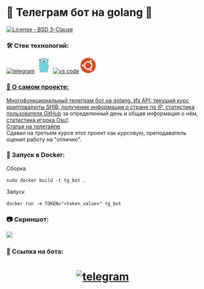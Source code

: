 # 🤖 Телеграм бот на golang 💎

[![License - BSD 3-Clause](https://img.shields.io/static/v1?label=License&message=BSD+3-Clause&color=%239a68af&style=for-the-badge)](/LICENSE)
<h3 align="left">🛠 Стек технологий:</h3>

<!-- Telegram -->
<a href="https://telegram.org/" target="_blank">
<img src="https://img.icons8.com/color/48/000000/telegram-app--v3.png" alt="telegram" width="40" height="40"/></a>
<!-- Golang -->
<a href="https://golang.org" target="_blank"> 
<img src="https://raw.githubusercontent.com/devicons/devicon/master/icons/go/go-original.svg" alt="go lang" width="40" height="40"/></a>
<!-- Visual Studio Code -->
<a href="https://code.visualstudio.com/" target="_blank">
<img src="https://img.icons8.com/fluent/48/000000/visual-studio-code-2019.png" alt="vs code" width="40" height="40"/></a>
<!-- Ubuntu -->
<a href="https://ubuntu.com/" >
<img src="https://raw.githubusercontent.com/github/explore/80688e429a7d4ef2fca1e82350fe8e3517d3494d/topics/ubuntu/ubuntu.png" alt="Ubuntu" width="40" height="40"/></a>
<!-- Docker -->
   <a href="https://github.com/hud0shnik/golang-to-do" >

<h3 align="left">📄 О самом проекте:</h3>

Многофункциональный телеграм бот на golang. Из API: текущий курс криптовалюты SHIB, получение информации о стране по IP, <a href="https://github.com/hud0shnik/GithubStatsAPI">статистика пользователя GitHub</a> за определенный день и общая информация о нём, <a href="https://github.com/hud0shnik/OsuStatsApi">статистика игрока Osu!</a>.
</br><a href="https://teletype.in/@hud0shnik/8GmsV7k7Lz0">Статья на телетайпе</a></br>
Сдавал на третьем курсе этот проект как курсовую, преподаватель оценил работу на "отлично".


<h3 align="left">🐳 Запуск в Docker:</h3>

Cборка 
```
sudo docker build -t tg_bot .
```

Запуск
```
docker run -e TOKEN="<token_value>" tg_bot
```

<h3 align="left">📷 Скриншот:</h3>

<img src="https://github.com/hud0shnik/telegram_go_bot/assets/42404892/f26e9392-4659-427f-9bbf-68befbb638ba"/>

<h3 align="left">🔗 Ссылка на бота:</h3>
<h1 align="center">
   <a href="https://t.me/hud0shnik_bot" target="_blank"><img src="https://github.com/hud0shnik/telegram_go_bot/assets/42404892/dff5fa2c-8c8a-4b30-b831-259adc52f89f" alt="telegram" width="60" height="60"/></a>
</h1>

